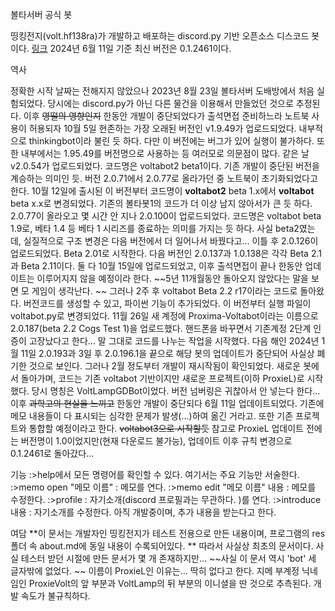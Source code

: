 볼타서버 공식 봇

띵킹전지(volt.hf138ra)가 개발하고 배포하는 discord.py 기반 오픈소스 디스코드 봇이다.
[링크](<https://github.com/volta1147/ProxieLBot>) 
2024년 6월 11일 기준 최신 버전은 0.1.2461이다. 

역사

정확한 시작 날짜는 전해지지 않았으나 2023년 8월 23일 볼타서버 도배방에서 처음 실험되었다. 당시에는 discord.py가 아닌 다른 물건을 이용해서 만들었던 것으로 추정된다. 
이후 ~~영떨의 영향인지~~ 한동안 개발이 중단되었다가 출석면접 준비하느라 노트북 사용이 허용되자 10월 5일 현존하는 가장 오래된 버전인 v1.9.49가 업로드되었다. 내부적으로 thinkingbot이라 불린 듯 하다. 
다만 이 버전에는 버그가 있어 실행이 불가하다. 또한 내부에서는 1.95.49를 버전명으로 사용하는 등 여러모로 의문점이 많다. 
같은 날 v2.0.54가 업로드되었다. 코드명은 voltabot2 beta1이다. 기존 개발이 중단된 버전을 계승하는 의미인 듯. 
버전 2.0.71에서 2.0.77로 올라가던 중 노트북이 초기화되었다고 한다. 
10월 12일에 출시된 이 버전부터 코드명이 **voltabot2** beta 1.x에서 **voltabot** beta x.x로 변경되었다. 기존의 볼타봇1의 코드가 더 이상 남지 않아서가 큰 듯 하다. 
2.0.77이 올라오고 몇 시간 안 지나 2.0.100이 업로드되었다. 코드명은 voltabot beta 1.9로, 베타 1.4 등 베타 1 시리즈를 종료하는 의미를 가지는 듯 하다. 사실 beta2였는데, 실질적으로 구조 변경은 다음 버전에서 더 일어나서 바꿨다고...
이틀 후 2.0.126이 업로드되었다. Beta 2.01로 시작한다. 
다음 버전인 2.0.137과 1.0.138은 각각 Beta 2.1과 Beta 2.11이다. 둘 다 10월 15일에 업로드되었고, 이후 출석면접이 끝나 한동안 업데이트는 이루어지지 않을 예정이라 한다.
~~5년 11개월동안 돌아오지 않았다는 말을 보면 모 게임이 생각난다. ~~ 
그러나 2주 후 voltabot Beta 2.2 r17이라는 코드로 돌아왔다. 버전코드를 생성할 수 있고, 파이썬 기능이 추가되었다. 이 버전부터 실행 파일이 voltabot.py로 변경되었다. 
11월 26일 새 계정에 Proxima-Voltabot이라는 이름으로 2.0.187(beta 2.2 Cogs Test 1)을 업로드했다. 핸드폰을 바꾸면서 기존계정 2단계 인증이 고장났다고 한다... 말 그대로 코드를 나누는 작업을 시작했다. 
다음 해인 2024년 1월 11일 2.0.193과 3일 후 2.0.196.1을 끝으로 해당 봇의 업데이트가 중단되어 사실상 폐기한 것으로 보인다. 
그러나 2월 정도부터 개발이 재시작됨이 확인되었다. 새로운 봇에서 돌아가며, 코드는 기존 voltabot 기반이지만 새로운 프로젝트(이하 ProxieL)로 시작했다. 당시 명칭은 VoltLampGDBot이었다. 
버전 넘버링은 귀찮아서 안 넣는다 한다...
이후 ~~과학고의 현실을 느끼고~~ 한동안 개발이 중단되다 6월 11일 업데이트되었다. 기존에 메모 내용들이 다 표시되는 심각한 문제가 발생(...)하여 옮긴 거라고. 또한 기존 프로젝트와 통합할 예정이라고 한다. ~~voltabot3으로 시작할듯~~
참고로 ProxieL 업데이트 전에는 버전명이 1.0이었지만(현재 다운로드 불가능), 업데이트 이후 규칙 변경으로 0.1.2461로 돌아갔다...

기능
:>help에서 모든 명령어를 확인할 수 있다. 여기서는 주요 기능만 서술한다. 
:>memo open "메모 이름" : 메모를 연다. 
:>memo edit "메모 이름" 내용 : 메모를 수정한다. 
:>profile : 자기소개(discord 프로필과는 무관하다. )를 연다. 
:>introduce 내용 : 자기소개를 수정한다. 
아직 개발중이며, 추가 내용을 받는다고 한다. 

여담
**이 문서는 개발자인 띵킹전지가 테스트 전용으로 만든 내용이며, 프로그램의 res 폴더 속 about.md에 동일 내용이 수록되어있다. ** 
따라서 사실상 최초의 문서이다. 사실 테스터 받던 시절에 만든 문서가 몇 개 존재하지만... ~~사실 이 문서 역시 'bot' 세 글자밖에 없었다. ~~
이름이 ProxieL인 이유는... 딱히 없다고 한다. 지메 부계정 닉네임인 ProxieVolt의 앞 부분과 VoltLamp의 뒤 부분의 이니셜을 딴 것으로 추측된다. 
개발 속도가 불규칙하다. 